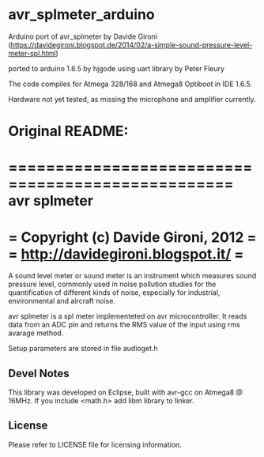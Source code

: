 # avr_splmeter_arduino
Arduino port of avr_splmeter by Davide Gironi (https://davidegironi.blogspot.de/2014/02/a-simple-sound-pressure-level-meter-spl.html)

ported to arduino 1.6.5 by hjgode
using uart library by Peter Fleury

The code compiles for Atmega 328/168 and Atmega8 Optiboot in IDE 1.6.5.

Hardware not yet tested, as missing the microphone and amplifier currently.


# Original README:
==================================================
avr splmeter
==================================================
= Copyright (c) Davide Gironi, 2012              =
= http://davidegironi.blogspot.it/               =
==================================================


A sound level meter or sound meter is an instrument which measures sound pressure
level, commonly used in noise pollution studies for the quantification
of different kinds of noise, especially for industrial, environmental and aircraft noise. 

avr splmeter is a spl meter implementeted on avr microcontroller.
It reads data from an ADC pin and returns the RMS value of the input using
rms avarage method.

Setup parameters are stored in file audioget.h


Devel Notes
-----------
This library was developed on Eclipse, built with avr-gcc on Atmega8 @ 16MHz.
If you include <math.h> add libm library to linker.


License
-------
Please refer to LICENSE file for licensing information.

